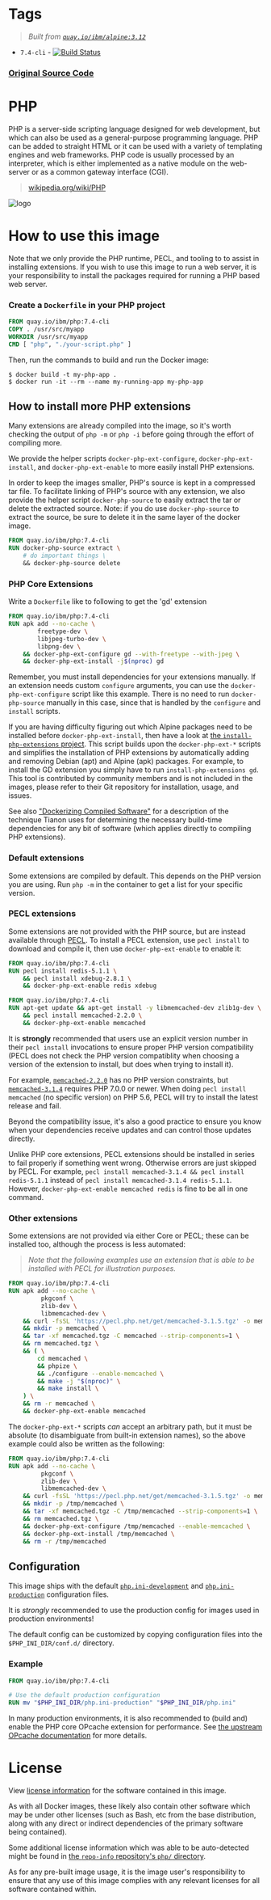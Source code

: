 # Tags

> _Built from [`quay.io/ibm/alpine:3.12`](https://quay.io/repository/ibm/alpine?tab=info)_
-	`7.4-cli` - [![Build Status](https://travis-ci.com/lcarcaramo/php.svg?branch=master)](https://travis-ci.com/lcarcaramo/php)

### __[Original Source Code](https://github.com/docker-library/php)__

# PHP

PHP is a server-side scripting language designed for web development, but which can also be used as a general-purpose programming language. PHP can be added to straight HTML or it can be used with a variety of templating engines and web frameworks. PHP code is usually processed by an interpreter, which is either implemented as a native module on the web-server or as a common gateway interface (CGI).

> [wikipedia.org/wiki/PHP](https://en.wikipedia.org/wiki/PHP)

![logo](https://raw.githubusercontent.com/docker-library/docs/01c12653951b2fe592c1f93a13b4e289ada0e3a1/php/logo.png)

# How to use this image

Note that we only provide the PHP runtime, PECL, and tooling to to assist in installing extensions. If you wish to use this image to run a web server, it is your responsibility to install the packages required for running a PHP based web server.

### Create a `Dockerfile` in your PHP project

```dockerfile
FROM quay.io/ibm/php:7.4-cli
COPY . /usr/src/myapp
WORKDIR /usr/src/myapp
CMD [ "php", "./your-script.php" ]
```

Then, run the commands to build and run the Docker image:

```console
$ docker build -t my-php-app .
$ docker run -it --rm --name my-running-app my-php-app
```

## How to install more PHP extensions

Many extensions are already compiled into the image, so it's worth checking the output of `php -m` or `php -i` before going through the effort of compiling more.

We provide the helper scripts `docker-php-ext-configure`, `docker-php-ext-install`, and `docker-php-ext-enable` to more easily install PHP extensions.

In order to keep the images smaller, PHP's source is kept in a compressed tar file. To facilitate linking of PHP's source with any extension, we also provide the helper script `docker-php-source` to easily extract the tar or delete the extracted source. Note: if you do use `docker-php-source` to extract the source, be sure to delete it in the same layer of the docker image.

```Dockerfile
FROM quay.io/ibm/php:7.4-cli
RUN docker-php-source extract \
	# do important things \
	&& docker-php-source delete
```

### PHP Core Extensions

Write a `Dockerfile` like to following to get the 'gd' extension

```Dockerfile
FROM quay.io/ibm/php:7.4-cli
RUN apk add --no-cache \
        freetype-dev \
        libjpeg-turbo-dev \
        libpng-dev \
    && docker-php-ext-configure gd --with-freetype --with-jpeg \
    && docker-php-ext-install -j$(nproc) gd
```

Remember, you must install dependencies for your extensions manually. If an extension needs custom `configure` arguments, you can use the `docker-php-ext-configure` script like this example. There is no need to run `docker-php-source` manually in this case, since that is handled by the `configure` and `install` scripts.

If you are having difficulty figuring out which Alpine packages need to be installed before `docker-php-ext-install`, then have a look at [the `install-php-extensions` project](https://github.com/mlocati/docker-php-extension-installer). This script builds upon the `docker-php-ext-*` scripts and simplifies the installation of PHP extensions by automatically adding and removing Debian (apt) and Alpine (apk) packages. For example, to install the GD extension you simply have to run `install-php-extensions gd`. This tool is contributed by community members and is not included in the images, please refer to their Git repository for installation, usage, and issues.

See also ["Dockerizing Compiled Software"](https://tianon.xyz/post/2017/12/26/dockerize-compiled-software.html) for a description of the technique Tianon uses for determining the necessary build-time dependencies for any bit of software (which applies directly to compiling PHP extensions).

### Default extensions

Some extensions are compiled by default. This depends on the PHP version you are using. Run `php -m` in the container to get a list for your specific version.

### PECL extensions

Some extensions are not provided with the PHP source, but are instead available through [PECL](https://pecl.php.net/). To install a PECL extension, use `pecl install` to download and compile it, then use `docker-php-ext-enable` to enable it:

```dockerfile
FROM quay.io/ibm/php:7.4-cli
RUN pecl install redis-5.1.1 \
	&& pecl install xdebug-2.8.1 \
	&& docker-php-ext-enable redis xdebug
```

```dockerfile
FROM quay.io/ibm/php:7.4-cli
RUN apt-get update && apt-get install -y libmemcached-dev zlib1g-dev \
	&& pecl install memcached-2.2.0 \
	&& docker-php-ext-enable memcached
```

It is __strongly__ recommended that users use an explicit version number in their `pecl install` invocations to ensure proper PHP version compatibility (PECL does not check the PHP version compatiblity when choosing a version of the extension to install, but does when trying to install it).

For example, [`memcached-2.2.0`](https://pecl.php.net/package/memcached/2.2.0) has no PHP version constraints, but [`memcached-3.1.4`](https://pecl.php.net/package/memcached/3.1.4) requires PHP 7.0.0 or newer. When doing `pecl install memcached` (no specific version) on PHP 5.6, PECL will try to install the latest release and fail.

Beyond the compatibility issue, it's also a good practice to ensure you know when your dependencies receive updates and can control those updates directly.

Unlike PHP core extensions, PECL extensions should be installed in series to fail properly if something went wrong. Otherwise errors are just skipped by PECL. For example, `pecl install memcached-3.1.4 && pecl install redis-5.1.1` instead of `pecl install memcached-3.1.4 redis-5.1.1`. However, `docker-php-ext-enable memcached redis` is fine to be all in one command.

### Other extensions

Some extensions are not provided via either Core or PECL; these can be installed too, although the process is less automated:

> _Note that the following examples use an extension that is able to be installed with PECL for illustration purposes._

```dockerfile
FROM quay.io/ibm/php:7.4-cli
RUN apk add --no-cache \
         pkgconf \
         zlib-dev \
         libmemcached-dev \
    && curl -fsSL 'https://pecl.php.net/get/memcached-3.1.5.tgz' -o memcached.tgz \
    && mkdir -p memcached \
    && tar -xf memcached.tgz -C memcached --strip-components=1 \
    && rm memcached.tgz \
    && ( \
        cd memcached \
        && phpize \
        && ./configure --enable-memcached \
        && make -j "$(nproc)" \
        && make install \
    ) \
    && rm -r memcached \
    && docker-php-ext-enable memcached
```

The `docker-php-ext-*` scripts *can* accept an arbitrary path, but it must be absolute (to disambiguate from built-in extension names), so the above example could also be written as the following:

```dockerfile
FROM quay.io/ibm/php:7.4-cli
RUN apk add --no-cache \
         pkgconf \
         zlib-dev \
         libmemcached-dev \
    && curl -fsSL 'https://pecl.php.net/get/memcached-3.1.5.tgz' -o memcached.tgz \
    && mkdir -p /tmp/memcached \
    && tar -xf memcached.tgz -C /tmp/memcached --strip-components=1 \
    && rm memcached.tgz \
    && docker-php-ext-configure /tmp/memcached --enable-memcached \
    && docker-php-ext-install /tmp/memcached \
    && rm -r /tmp/memcached
```

## Configuration

This image ships with the default [`php.ini-development`](https://github.com/php/php-src/blob/master/php.ini-development) and [`php.ini-production`](https://github.com/php/php-src/blob/master/php.ini-production) configuration files.

It is *strongly* recommended to use the production config for images used in production environments!

The default config can be customized by copying configuration files into the `$PHP_INI_DIR/conf.d/` directory.

### Example

```dockerfile
FROM quay.io/ibm/php:7.4-cli

# Use the default production configuration
RUN mv "$PHP_INI_DIR/php.ini-production" "$PHP_INI_DIR/php.ini"
```

In many production environments, it is also recommended to (build and) enable the PHP core OPcache extension for performance. See [the upstream OPcache documentation](https://www.php.net/manual/en/book.opcache.php) for more details.

# License

View [license information](http://php.net/license/) for the software contained in this image.

As with all Docker images, these likely also contain other software which may be under other licenses (such as Bash, etc from the base distribution, along with any direct or indirect dependencies of the primary software being contained).

Some additional license information which was able to be auto-detected might be found in [the `repo-info` repository's `php/` directory](https://github.com/docker-library/repo-info/tree/master/repos/php).

As for any pre-built image usage, it is the image user's responsibility to ensure that any use of this image complies with any relevant licenses for all software contained within.
